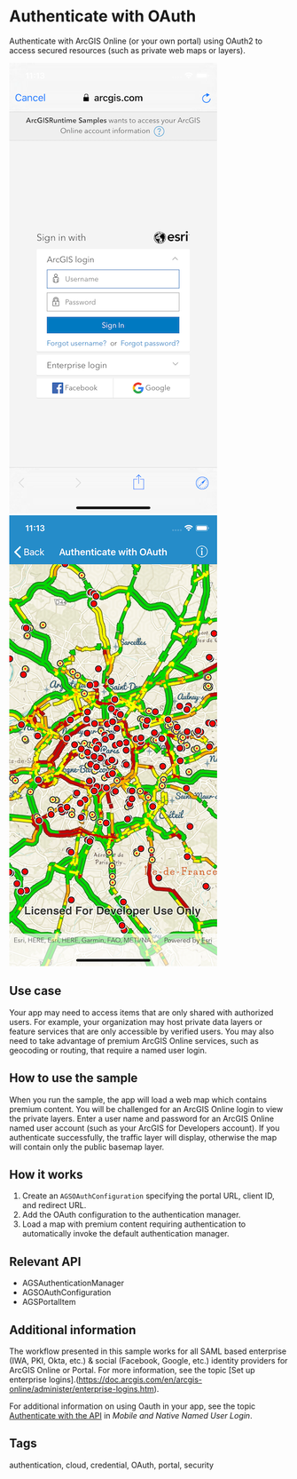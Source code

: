 # Authenticate with OAuth

Authenticate with ArcGIS Online (or your own portal) using OAuth2 to access secured resources (such as private web maps or layers).

![Login screen](authenticate-with-oauth1.png) ![Map view after authentication](authenticate-with-oauth2.png)

## Use case

Your app may need to access items that are only shared with authorized users. For example, your organization may host private data layers or feature services that are only accessible by verified users. You may also need to take advantage of premium ArcGIS Online services, such as geocoding or routing, that require a named user login.

## How to use the sample

When you run the sample, the app will load a web map which contains premium content. You will be challenged for an ArcGIS Online login to view the private layers. Enter a user name and password for an ArcGIS Online named user account (such as your ArcGIS for Developers account). If you authenticate successfully, the traffic layer will display, otherwise the map will contain only the public basemap layer.

## How it works

1. Create an `AGSOAuthConfiguration` specifying the portal URL, client ID, and redirect URL.
2. Add the OAuth configuration to the authentication manager.
3. Load a map with premium content requiring authentication to automatically invoke the default authentication manager.

## Relevant API

 * AGSAuthenticationManager
 * AGSOAuthConfiguration
 * AGSPortalItem

## Additional information

The workflow presented in this sample works for all SAML based enterprise (IWA, PKI, Okta, etc.) & social (Facebook, Google, etc.) identity providers for ArcGIS Online or Portal. For more information, see the topic [Set up enterprise logins].(https://doc.arcgis.com/en/arcgis-online/administer/enterprise-logins.htm).

For additional information on using Oauth in your app, see the topic [Authenticate with the API](https://developers.arcgis.com/documentation/core-concepts/security-and-authentication/mobile-and-native-user-logins/) in *Mobile and Native Named User Login*.

## Tags

authentication, cloud, credential, OAuth, portal, security
